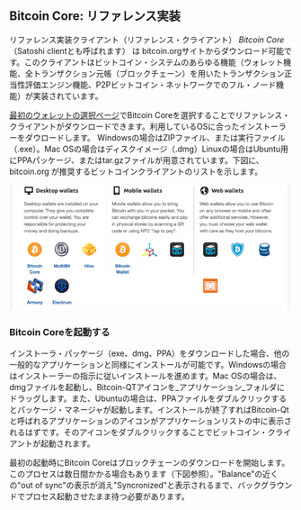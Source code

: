 ## Bitcoin Core: リファレンス実装

リファレンス実装クライアント（リファレンス・クライアント）  *Bitcoin Core* （Satoshi clientとも呼ばれます） は bitcoin.orgサイトからダウンロード可能です。このクライアントはビットコイン・システムのあらゆる機能（ウォレット機能、全トランザクション元帳（ブロックチェーン）を用いたトランザクション正当性評価エンジン機能、P2Pビットコイン・ネットワークでのフル・ノード機能）が実装されています。

[最初のウォレットの選択ページ](http://bitcoin.org/en/choose-your-wallet)でBitcoin Coreを選択することでリファレンス・クライアントがダウンロードできます。利用しているOSに合ったインストーラーをダウロードします。 Windowsの場合はZIPファイル、または実行ファイル（.exe）。Mac OSの場合はディスクイメージ（.dmg）Linuxの場合はUbuntu用にPPAパッケージ、またはtar.gzファイルが用意されています。下図に、bitcoin.org が推奨するビットコインクライアントのリストを示します。

!["bitcoin.orgのクライアント選択画面"](00_images/msbt_0301.png "bitcoin.orgのクライアント選択画面")

 ### Bitcoin Coreを起動する
 
 インストーラ・パッケージ（exe、dmg、PPA）をダウンロードした場合、他の一般的なアプリケーションと同様にインストールが可能です。Windowsの場合はインストーラーの指示に従いインストールを進めます。Mac OSの場合は、dmgファイルを起動し、Bitcoin-QTアイコンを_アプリケーション_フォルダにドラッグします。また、Ubuntuの場合は、PPAファイルをダブルクリックするとパッケージ・マネージャが起動します。インストールが終了すればBitcoin-Qtと呼ばれるアプリケーションのアイコンがアプリケーションリストの中に表示されるはずです。そのアイコンをダブルクリックすることでビットコイン・クライアントが起動されます。
 
最初の起動時にBitcoin Coreはブロックチェーンのダウンロードを開始します。このプロセスは数日間かかる場合もあります（下図参照）。"Balance"の近くの"out of sync"の表示が消え"Syncronized"と表示されるまで、バックグラウンドでプロセス起動させたまま待つ必要があります。